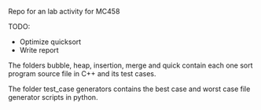 Repo for an lab activity for MC458

TODO:
- Optimize quicksort
- Write report

The folders bubble, heap, insertion, merge and quick contain each one sort program source file in C++ and its test cases.

The folder test_case generators contains the best case and worst case file generator scripts in python.
